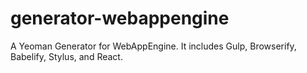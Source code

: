 # generator-webappengine
A Yeoman Generator for WebAppEngine. It includes Gulp, Browserify, Babelify, Stylus, and React.
